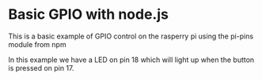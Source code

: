 # Basic GPIO with node.js
This is a basic example of GPIO control on the rasperry pi using the pi-pins module from npm

In this example we have a LED on pin 18 which will light up when the button is pressed on pin 17.
